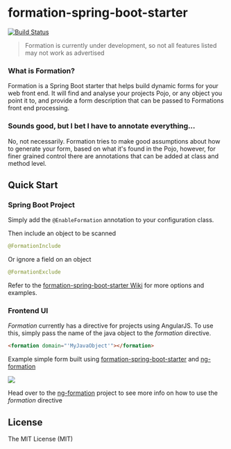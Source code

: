 # formation-spring-boot-starter

[![Build Status](https://travis-ci.org/mattem/formation-spring-boot-starter.svg?branch=master)](https://travis-ci.org/mattem/formation-spring-boot-starter)

> Formation is currently under development, so not all features listed may not work as advertised 

### What is Formation?
Formation is a Spring Boot starter that helps build dynamic forms for your web front end. It will find and analyse your projects Pojo, or any object you point it to, and provide a form description that can be passed to Formations front end processing. 

### Sounds good, but I bet I have to annotate everything...
No, not necessarily. Formation tries to make good assumptions about how to generate your form, based on what it's found in the Pojo, however, for finer grained control there are annotations that can be added at class and method level. 

## Quick Start

### Spring Boot Project
Simply add the `@EnableFormation` annotation to your configuration class. 

Then include an object to be scanned

```java
@FormationInclude
```

Or ignore a field on an object

```java
@FormationExclude
```

Refer to the [formation-spring-boot-starter Wiki](https://github.com/mattem/formation-spring-boot-starter/wiki) for more options and examples.

### Frontend UI
_Formation_ currently has a directive for projects using AngularJS. To use this, simply pass the name of the java object to the _formation_ directive.

```html
<formation domain="'MyJavaObject'"></formation>
```
Example simple form built using [formation-spring-boot-starter](https://github.com/mattem/formation-spring-boot-starter) and [ng-formation](https://github.com/mattem/ng-formation)

[![](https://dl.dropboxusercontent.com/u/1973136/Formation/images/example-person-expanded-form.png)](https://dl.dropboxusercontent.com/u/1973136/Formation/images/example-person-expanded-form.png)

Head over to the [ng-formation](https://github.com/mattem/ng-formation) project to see more info on how to use the _formation_ directive

## License

The MIT License (MIT)
